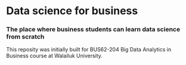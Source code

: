 # Data science for business
### The place where business students can learn data science from scratch 

This reposity was initially built for BUS62-204 Big Data Analytics in Business course at Walailuk University.
